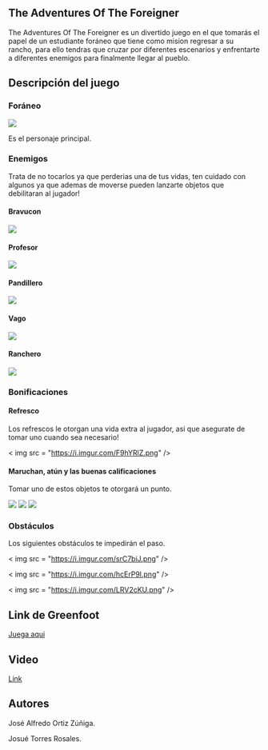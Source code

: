 ## The Adventures Of The Foreigner

The Adventures Of The Foreigner es un divertido juego en el que tomarás el papel de un estudiante foráneo que tiene como mision regresar a su rancho, para ello tendras que cruzar por diferentes escenarios y enfrentarte a diferentes enemigos para finalmente llegar al pueblo.

## Descripción del juego

### Foráneo

<img src = "https://i.imgur.com/IeljTbT.png" />

Es el personaje principal.

### Enemigos

Trata de no tocarlos ya que perderias una de tus vidas, ten cuidado con algunos ya que ademas de moverse pueden lanzarte objetos que debilitaran al jugador! 

#### Bravucon

<img src = "https://i.imgur.com/gCmi1ab.png" />

#### Profesor

<img src = "https://i.imgur.com/v2wu7Vr.png" />

#### Pandillero

<img src = "https://i.imgur.com/KLZ6pJc.png" />

#### Vago

<img src = "https://i.imgur.com/Uq1odCH.png" />

#### Ranchero

<img src = "https://i.imgur.com/FRiyMEw.png" />

### Bonificaciones

#### Refresco

Los refrescos le otorgan una vida extra al jugador, asi que asegurate de tomar uno cuando sea necesario!

< img src = "https://i.imgur.com/F9hYRlZ.png" />

#### Maruchan, atún y las buenas calificaciones

Tomar uno de estos objetos te otorgará un punto.

<img src = "https://i.imgur.com/HCfQVMz.png" />
<img src = "https://i.imgur.com/pJHh44g.png" />
<img src = "https://i.imgur.com/VETFef9.png" />

### Obstáculos

Los siguientes obstáculos te impedirán el paso.

< img src = "https://i.imgur.com/srC7biJ.png" />

< img src = "https://i.imgur.com/hcErP9l.png" />

< img src = "https://i.imgur.com/LRV2cKU.png" />

## Link de Greenfoot

[Juega aqui](http://www.greenfoot.org/scenarios/21838)

## Video
[Link](https://www.youtube.com/watch?v=JMGJZKXu_hw&feature=youtu.be)

## Autores

José Alfredo Ortiz Zúñiga.

Josué Torres Rosales.


